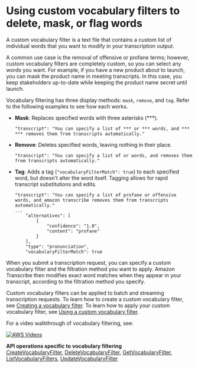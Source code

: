# Using custom vocabulary filters to delete, mask, or flag words<a name="vocabulary-filtering"></a>

A custom vocabulary filter is a text file that contains a custom list of individual words that you want to modify in your transcription output\.

A common use case is the removal of offensive or profane terms; however, custom vocabulary filters are completely custom, so you can select any words you want\. For example, if you have a new product about to launch, you can mask the product name in meeting transcripts\. In this case, you keep stakeholders up\-to\-date while keeping the product name secret until launch\.

Vocabulary filtering has three display methods: `mask`, `remove`, and `tag`\. Refer to the following examples to see how each works\.
+ **Mask**: Replaces specified words with three asterisks \(\*\*\*\)\.

  ```
  "transcript": "You can specify a list of *** or *** words, and *** *** removes them from transcripts automatically."
  ```
+ **Remove**: Deletes specified words, leaving nothing in their place\.

  ```
  "transcript": "You can specify a list of or words, and removes them from transcripts automatically."
  ```
+ **Tag**: Adds a tag \(`"vocabularyFilterMatch": true`\) to each specified word, but doesn't alter the word itself\. Tagging allows for rapid transcript substitutions and edits\.

  ```
  "transcript": "You can specify a list of profane or offensive words, and amazon transcribe removes them from transcripts automatically."
  ...
      "alternatives": [
          {
              "confidence": "1.0",
              "content": "profane"
          }
      ],
      "type": "pronunciation",
      "vocabularyFilterMatch": true
  ```

When you submit a transcription request, you can specify a custom vocabulary filter and the filtration method you want to apply\. Amazon Transcribe then modifies exact word matches when they appear in your transcript, according to the filtration method you specify\.

Custom vocabulary filters can be applied to batch and streaming transcription requests\. To learn how to create a custom vocabulary filter, see [Creating a vocabulary filter](vocabulary-filter-create.md)\. To learn how to apply your custom vocabulary filter, see [Using a custom vocabulary filter](vocabulary-filter-using.md)\.

For a video walkthrough of vocabulary filtering, see:

[![AWS Videos](http://img.youtube.com/vi/https://www.youtube.com/embed/TcpSqbr0FnI/0.jpg)](http://www.youtube.com/watch?v=https://www.youtube.com/embed/TcpSqbr0FnI)

**API operations specific to vocabulary filtering**  
 [CreateVocabularyFilter](https://docs.aws.amazon.com/transcribe/latest/APIReference/API_CreateVocabularyFilter.html), [DeleteVocabularyFilter](https://docs.aws.amazon.com/transcribe/latest/APIReference/API_DeleteVocabularyFilter.html), [GetVocabularyFilter](https://docs.aws.amazon.com/transcribe/latest/APIReference/API_GetVocabularyFilter.html), [ListVocabularyFilters](https://docs.aws.amazon.com/transcribe/latest/APIReference/API_ListVocabularyFilters.html), [UpdateVocabularyFilter](https://docs.aws.amazon.com/transcribe/latest/APIReference/API_UpdateVocabularyFilter.html) 